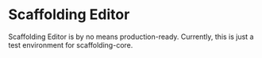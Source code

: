 # Scaffolding Editor
Scaffolding Editor is by no means production-ready. Currently, this is just a test environment for scaffolding-core.